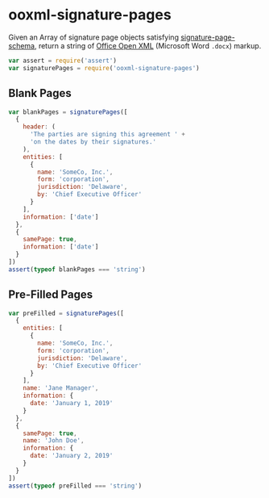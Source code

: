 # ooxml-signature-pages

Given an Array of signature page objects satisfying [signature-page-schema](https://www.npmjs.com/package/signature-page-schema), return a string of [Office Open XML](https://en.wikipedia.org/wiki/Office_Open_XML) (Microsoft Word `.docx`) markup.

```javascript
var assert = require('assert')
var signaturePages = require('ooxml-signature-pages')
```

## Blank Pages

```javascript
var blankPages = signaturePages([
  {
    header: (
      'The parties are signing this agreement ' +
      'on the dates by their signatures.'
    ),
    entities: [
      {
        name: 'SomeCo, Inc.',
        form: 'corporation',
        jurisdiction: 'Delaware',
        by: 'Chief Executive Officer'
      }
    ],
    information: ['date']
  },
  {
    samePage: true,
    information: ['date']
  }
])
assert(typeof blankPages === 'string')
```

## Pre-Filled Pages

```javascript
var preFilled = signaturePages([
  {
    entities: [
      {
        name: 'SomeCo, Inc.',
        form: 'corporation',
        jurisdiction: 'Delaware',
        by: 'Chief Executive Officer'
      }
    ],
    name: 'Jane Manager',
    information: {
      date: 'January 1, 2019'
    }
  },
  {
    samePage: true,
    name: 'John Doe',
    information: {
      date: 'January 2, 2019'
    }
  }
])
assert(typeof preFilled === 'string')
```
